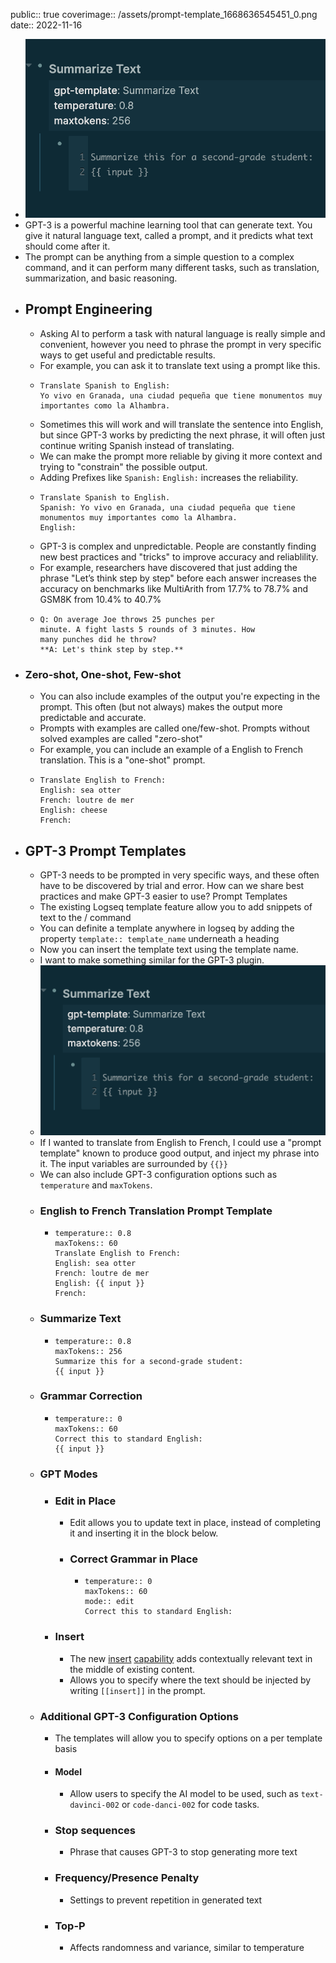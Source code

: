 public:: true
coverimage:: /assets/prompt-template_1668636545451_0.png
date:: 2022-11-16

- ![prompt-template.png](../assets/prompt-template_1668636545451_0.png)
- GPT-3 is a powerful machine learning tool that can generate text. You give it natural language text, called a prompt, and it predicts what text should come after it.
- The prompt can be anything from a simple question to a complex command, and it can perform many different tasks, such as translation, summarization, and basic reasoning.
- ## Prompt Engineering
	- Asking AI to perform a task with natural language is really simple and convenient, however you need to phrase the prompt in very specific ways to get useful and predictable results.
	- For example, you can ask it to translate text using a prompt like this.
	- ```
	  Translate Spanish to English:
	  Yo vivo en Granada, una ciudad pequeña que tiene monumentos muy importantes como la Alhambra.
	  ```
	- Sometimes this will work and will translate the sentence into English, but since GPT-3 works by predicting the next phrase, it will often just continue writing Spanish instead of translating.
	- We can make the prompt more reliable by giving it more context and trying to "constrain" the possible output.
	- Adding Prefixes like `Spanish:` `English:` increases the reliability.
	- ```
	  Translate Spanish to English.
	  Spanish: Yo vivo en Granada, una ciudad pequeña que tiene monumentos muy importantes como la Alhambra.
	  English:
	  ```
	- GPT-3 is complex and unpredictable. People are constantly finding new best practices and "tricks" to improve accuracy and reliablility.
	- For example, researchers have discovered that just adding the phrase "Let’s think step by step"  before each answer increases the accuracy on benchmarks like MultiArith from 17.7% to 78.7% and GSM8K from 10.4% to 40.7%
	- ```
	  Q: On average Joe throws 25 punches per
	  minute. A fight lasts 5 rounds of 3 minutes. How
	  many punches did he throw?
	  **A: Let's think step by step.**
	  ```
- ### Zero-shot, One-shot, Few-shot
	- You can also include examples of the output you're expecting in the prompt. This often (but not always) makes the output more predictable and accurate.
	- Prompts with examples are called one/few-shot. Prompts without solved examples are called "zero-shot"
	- For example, you can include an example of a English to French translation. This is a "one-shot" prompt.
	- ```
	  Translate English to French:
	  English: sea otter
	  French: loutre de mer
	  English: cheese
	  French:
	  ```
- ## GPT-3 Prompt Templates
	- GPT-3 needs to be prompted in very specific ways, and these often have to be discovered by trial and error. How can we share best practices and make GPT-3 easier to use? Prompt Templates
	- The existing Logseq template feature allow you to add snippets of text to the / command
	- You can definite a template anywhere in logseq by adding the property `template:: template_name` underneath a heading
	- Now you can insert the template text using the template name.
	- I want to make something similar for the GPT-3 plugin.
	- ![prompt-template.png](../assets/prompt-template_1668636545451_0.png)
	- If I wanted to translate from English to French, I could use a "prompt template" known to produce good output, and inject my phrase into it. The input variables are surrounded by `{{}}`
	- We can also include GPT-3 configuration options such as `temperature` and `maxTokens`.
	- ### English to French Translation Prompt Template
		- ```
		  temperature:: 0.8
		  maxTokens:: 60
		  Translate English to French:
		  English: sea otter
		  French: loutre de mer
		  English: {{ input }}
		  French:
		  ```
	- ### Summarize Text
		- ```
		  temperature:: 0.8
		  maxTokens:: 256
		  Summarize this for a second-grade student:
		  {{ input }}
		  ```
	- ### Grammar Correction
		- ```
		  temperature:: 0
		  maxTokens:: 60
		  Correct this to standard English:
		  {{ input }}
		  ```
	- ### GPT Modes
		- ### Edit in Place
			- Edit allows you to update text in place, instead of completing it and inserting it in the block below.
			- ### Correct Grammar in Place
				- ```
				  temperature:: 0
				  maxTokens:: 60
				  mode:: edit
				  Correct this to standard English:
				  ```
		- ### Insert
			- The new [insert](https://beta.openai.com/docs/guides/completion/inserting-text) [capability](https://beta.openai.com/docs/guides/code/inserting-code) adds contextually relevant text in the middle of existing content.
			- Allows you to specify where the text should be injected by writing `[[insert]]` in the prompt.
	- ### Additional GPT-3 Configuration Options
		- The templates will allow you to specify options on a per template basis
		- #### Model
			- Allow users to specify the AI model to be used, such as `text-davinci-002` or `code-danci-002` for code tasks.
		- ### Stop sequences
			- Phrase that causes GPT-3 to stop generating more text
		- ### Frequency/Presence Penalty
			- Settings to prevent repetition in generated text
		- ### Top-P
			- Affects randomness and variance, similar to temperature